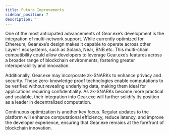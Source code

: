 ```yaml
---
title: Future Improvements
sidebar_position: 7
description: ''
---
```


One of the most anticipated advancements of Gear.exe’s development is the integration of multi-network support. While
currently optimized for Ethereum, Gear.exe’s design makes it capable to operate across other Layer-1 ecosystems, such as
Solana, Near, BNB etc. This multi-chain compatibility could allow developers to leverage Gear.exe’s features across a
broader range of blockchain environments, fostering greater interoperability and innovation.

Additionally, Gear.exe may incorporate zk-SNARKs to enhance privacy and security. These zero-knowledge proof
technologies enable computations to be verified without revealing underlying data, making them ideal for applications
requiring confidentiality. As zk-SNARKs become more practical and scalable, their integration into Gear.exe will further
solidify its position as a leader in decentralized computation.

Continuous optimization is another key focus. Regular updates to the platform will enhance computational efficiency,
reduce latency, and improve the developer experience, ensuring that Gear.exe remains at the forefront of blockchain
innovation.
